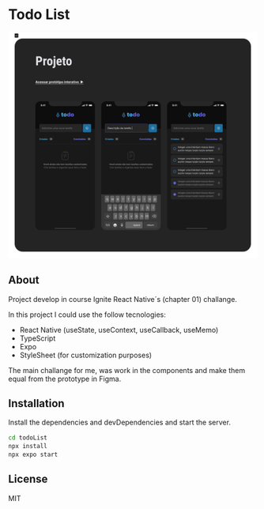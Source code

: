 # Todo List

![Protótipo do Projeto](./prototipo.png "Projeto TodoList")

## About

Project develop in course Ignite React Native´s (chapter 01) challange.

In this project I could use the follow tecnologies:

 - React Native (useState, useContext, useCallback, useMemo)
 - TypeScript
 - Expo
 - StyleSheet (for customization purposes)

The main challange for me, was work in the components and make them equal from the prototype in Figma.

## Installation


Install the dependencies and devDependencies and start the server.

```sh
cd todoList
npx install
npx expo start

```

## License

MIT
